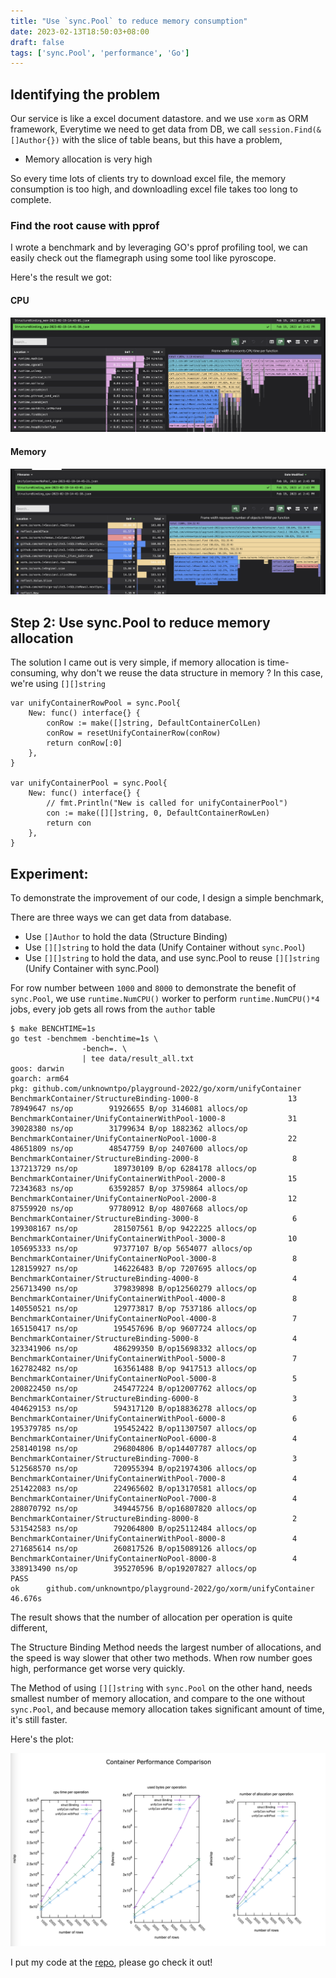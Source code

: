 ```yaml
---
title: "Use `sync.Pool` to reduce memory consumption"
date: 2023-02-13T18:50:03+08:00
draft: false
tags: ['sync.Pool', 'performance', 'Go']
---
```


## Identifying the problem

Our service is like a excel document datastore.
and we use `xorm` as ORM framework,
Everytime we need to get data from DB, we call `session.Find(&[]Author{})` with the slice of table beans,
but this have a problem,

- Memory allocation is very high

So every time lots of clients try to download excel file,
the memory consumption is too high, and downloadling excel file takes too long to complete.

### Find the root cause with pprof

I wrote a benchmark and by leveraging GO's pprof profiling tool, we can easily check out the flamegraph
using some tool like pyroscope.

Here's the result we got:

#### CPU

![Structure-Binding-cpu](StructureBinding_cpu.png)

#### Memory
![Structure-Binding-mem](StructureBinding_mem.png)



## Step 2: Use sync.Pool to reduce memory allocation

The solution I came out is very simple, if memory allocation is time-consuming,
why don't we reuse the data structure in memory ? In this case,
we're using `[][]string`

```
var unifyContainerRowPool = sync.Pool{
	New: func() interface{} {
		conRow := make([]string, DefaultContainerColLen)
		conRow = resetUnifyContainerRow(conRow)
		return conRow[:0]
	},
}

var unifyContainerPool = sync.Pool{
	New: func() interface{} {
		// fmt.Println("New is called for unifyContainerPool")
		con := make([][]string, 0, DefaultContainerRowLen)
		return con
	},
}
```

## Experiment:

To demonstrate the improvement of our code, I design a simple benchmark,

There are three ways we can get data from database.

- Use `[]Author` to hold the data (Structure Binding)
- Use `[][]string` to hold the data (Unify Container without `sync.Pool`)
- Use `[][]string` to hold the data, and use sync.Pool to reuse `[][]string` (Unify Container with sync.Pool)

For row number between `1000` and `8000`
to demonstrate the benefit of `sync.Pool`,
we use `runtime.NumCPU()` worker to perform `runtime.NumCPU()*4` jobs, every job gets all rows from the `author` table


```
$ make BENCHTIME=1s
go test -benchmem -benchtime=1s \
                -bench=. \
                | tee data/result_all.txt
goos: darwin
goarch: arm64
pkg: github.com/unknowntpo/playground-2022/go/xorm/unifyContainer
BenchmarkContainer/StructureBinding-1000-8                    13          78949647 ns/op        91926655 B/op 3146081 allocs/op
BenchmarkContainer/UnifyContainerWithPool-1000-8              31          39028380 ns/op        31799634 B/op 1882362 allocs/op
BenchmarkContainer/UnifyContainerNoPool-1000-8                22          48651809 ns/op        48547759 B/op 2407600 allocs/op
BenchmarkContainer/StructureBinding-2000-8                     8         137213729 ns/op        189730109 B/op 6284178 allocs/op
BenchmarkContainer/UnifyContainerWithPool-2000-8              15          72343683 ns/op        63592857 B/op 3759864 allocs/op
BenchmarkContainer/UnifyContainerNoPool-2000-8                12          87559920 ns/op        97780912 B/op 4807668 allocs/op
BenchmarkContainer/StructureBinding-3000-8                     6         199308167 ns/op        281507561 B/op 9422225 allocs/op
BenchmarkContainer/UnifyContainerWithPool-3000-8              10         105695333 ns/op        97377107 B/op 5654077 allocs/op
BenchmarkContainer/UnifyContainerNoPool-3000-8                 8         128159927 ns/op        146226483 B/op 7207695 allocs/op
BenchmarkContainer/StructureBinding-4000-8                     4         256713490 ns/op        379839898 B/op12560279 allocs/op
BenchmarkContainer/UnifyContainerWithPool-4000-8               8         140550521 ns/op        129773817 B/op 7537186 allocs/op
BenchmarkContainer/UnifyContainerNoPool-4000-8                 7         165150417 ns/op        195457696 B/op 9607724 allocs/op
BenchmarkContainer/StructureBinding-5000-8                     4         323341906 ns/op        486299350 B/op15698332 allocs/op
BenchmarkContainer/UnifyContainerWithPool-5000-8               7         162782482 ns/op        163561488 B/op 9417513 allocs/op
BenchmarkContainer/UnifyContainerNoPool-5000-8                 5         200822450 ns/op        245477224 B/op12007762 allocs/op
BenchmarkContainer/StructureBinding-6000-8                     3         404629153 ns/op        594317120 B/op18836278 allocs/op
BenchmarkContainer/UnifyContainerWithPool-6000-8               6         195379785 ns/op        195452422 B/op11307507 allocs/op
BenchmarkContainer/UnifyContainerNoPool-6000-8                 4         258140198 ns/op        296804806 B/op14407787 allocs/op
BenchmarkContainer/StructureBinding-7000-8                     3         512568570 ns/op        720955394 B/op21974306 allocs/op
BenchmarkContainer/UnifyContainerWithPool-7000-8               4         251422083 ns/op        224965602 B/op13170581 allocs/op
BenchmarkContainer/UnifyContainerNoPool-7000-8                 4         288070792 ns/op        349445756 B/op16807820 allocs/op
BenchmarkContainer/StructureBinding-8000-8                     2         531542583 ns/op        792064800 B/op25112484 allocs/op
BenchmarkContainer/UnifyContainerWithPool-8000-8               4         271685614 ns/op        260817526 B/op15089126 allocs/op
BenchmarkContainer/UnifyContainerNoPool-8000-8                 4         338913490 ns/op        395270596 B/op19207827 allocs/op
PASS
ok      github.com/unknowntpo/playground-2022/go/xorm/unifyContainer    46.676s
```

The result shows that the number of allocation per operation is quite different,

The Structure Binding Method needs the largest number of allocations, and the speed is way slower that other two methods. When row number goes high, performance get worse very quickly.

The Method of using `[][]string` with `sync.Pool` on the other hand, 
needs smallest number of memory allocation,
and compare to the one without `sync.Pool`, and because memory allocation takes significant amount of time, it's still faster.

Here's the plot:

![perf](./perf.png)

I put my code at the [repo](https://github.com/unknowntpo/playground-2022/tree/master/go/xorm/unifyContainer), please go check it out!